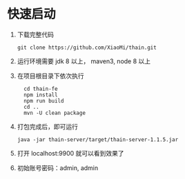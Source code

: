 <!--
 Copyright (c) 2019, Xiaomi, Inc.  All rights reserved.
 This source code is licensed under the Apache License Version 2.0, which
 can be found in the LICENSE file in the root directory of this source tree.
-->

# 快速启动

1. 下载完整代码

   ```shell
   git clone https://github.com/XiaoMi/thain.git
   ```

1. 运行环境需要 jdk 8 以上， maven3, node 8 以上

1. 在项目根目录下依次执行

   ```shell
     cd thain-fe
     npm install
     npm run build
     cd ..
     mvn -U clean package
   ```

1. 打包完成后，即可运行

   ```shell
   java -jar thain-server/target/thain-server-1.1.5.jar
   ```

1. 打开 localhost:9900 就可以看到效果了

1. 初始账号密码：admin, admin
